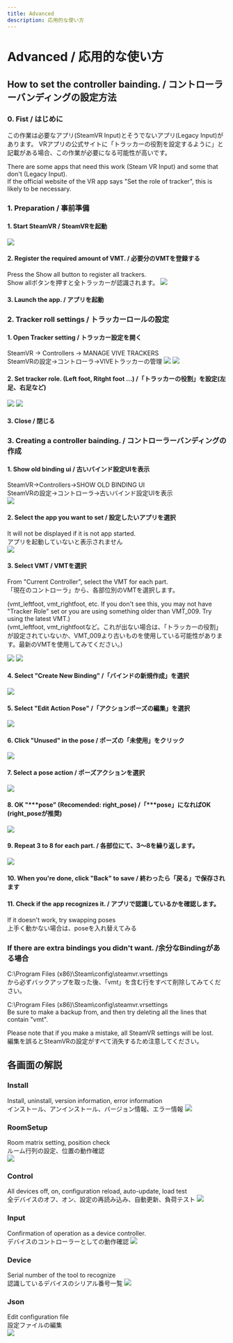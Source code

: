 ```yaml
---
title: Advanced
description: 応用的な使い方
---
```


# Advanced / 応用的な使い方
## How to set the  controller bainding. / コントローラーバンディングの設定方法
### 0. Fist / はじめに
この作業は必要なアプリ(SteamVR Input)とそうでないアプリ(Legacy Input)があります。
VRアプリの公式サイトに「トラッカーの役割を設定するように」と記載がある場合、この作業が必要になる可能性が高いです。

There are some apps that need this work (Steam VR Input) and some that don't (Legacy Input).  
If the official website of the VR app says "Set the role of tracker", this is likely to be necessary.  

### 1. Preparation / 事前準備
#### 1. Start SteamVR / SteamVRを起動
![](/VirtualMotionTrackerDocument/image/advA1.png)

#### 2. Register the required amount of VMT. / 必要分のVMTを登録する
Press the Show all button to register all trackers.  
Show allボタンを押すと全トラッカーが認識されます。
![](/VirtualMotionTrackerDocument/image/adv3.png)

#### 3. Launch the app. / アプリを起動

### 2. Tracker roll settings  / トラッカーロールの設定
#### 1. Open Tracker setting / トラッカー設定を開く
SteamVR → Controllers → MANAGE VIVE TRACKERS  
SteamVRの設定→コントローラ→VIVEトラッカーの管理
![](/VirtualMotionTrackerDocument/image/advA2.png)
![](/VirtualMotionTrackerDocument/image/advA3.png)
#### 2. Set tracker role. (Left foot, Ritght foot ...) /「トラッカーの役割」を設定(左足、右足など)
![](/VirtualMotionTrackerDocument/image/advA4.png)
![](/VirtualMotionTrackerDocument/image/advA5.png)

#### 3. Close / 閉じる

### 3. Creating a controller bainding. / コントローラーバンディングの作成
#### 1. Show old binding ui / 古いバインド設定UIを表示
SteamVR→Controllers→SHOW OLD BINDING UI  
SteamVRの設定→コントローラ→古いバインド設定UIを表示  
![](/VirtualMotionTrackerDocument/image/advA3.png)

#### 2. Select the app you want to set  / 設定したいアプリを選択
It will not be displayed if it is not app started.   
アプリを起動していないと表示されません  
![](/VirtualMotionTrackerDocument/image/advB1.png)

#### 3. Select VMT / VMTを選択
From "Current Controller", select the VMT for each part.   
「現在のコントローラ」から、各部位別のVMTを選択します。

(vmt_leftfoot, vmt_rightfoot, etc. If you don't see this, you may not have "Tracker Role" set or you are using something older than VMT_009. Try using the latest VMT.)   
(vmt_leftfoot, vmt_rightfootなど。これが出ない場合は、「トラッカーの役割」が設定されていないか、VMT_009より古いものを使用している可能性があります。最新のVMTを使用してみてください。)

![](/VirtualMotionTrackerDocument/image/advB2.png)
![](/VirtualMotionTrackerDocument/image/advB3.png)

#### 4. Select "Create New Binding" /「バインドの新規作成」を選択
![](/VirtualMotionTrackerDocument/image/advB4.png)

#### 5. Select "Edit Action Pose" /「アクションポーズの編集」を選択
![](/VirtualMotionTrackerDocument/image/advB5.png)

#### 6. Click "Unused" in the pose / ポーズの「未使用」をクリック
![](/VirtualMotionTrackerDocument/image/advB6.png)

#### 7. Select a pose action  / ポーズアクションを選択
![](/VirtualMotionTrackerDocument/image/advB7.png)

#### 8. OK "***pose" (Recomended: right_pose) /「***pose」になればOK (right_poseが推奨)
![](/VirtualMotionTrackerDocument/image/advB8.png)

#### 9. Repeat 3 to 8 for each part. / 各部位にて、3～8を繰り返します。
![](/VirtualMotionTrackerDocument/image/advB9.png)

#### 10. When you're done, click "Back" to save  / 終わったら「戻る」で保存されます
#### 11. Check if the app recognizes it. / アプリで認識しているかを確認します。
If it doesn't work, try swapping poses  
上手く動かない場合は、poseを入れ替えてみる

### If there are extra bindings you didn't want. /余分なBindingがある場合
C:\Program Files (x86)\Steam\config\steamvr.vrsettings  
から必ずバックアップを取った後、「vmt」を含む行をすべて削除してみてください。

C:\Program Files (x86)\Steam\config\steamvr.vrsettings  
Be sure to make a backup from, and then try deleting all the lines that contain "vmt".

Please note that if you make a mistake, all SteamVR settings will be lost.   
編集を誤るとSteamVRの設定がすべて消失するため注意してください。


## 各画面の解説
### Install
Install, uninstall, version information, error information  
インストール、アンインストール、バージョン情報、エラー情報
![](/VirtualMotionTrackerDocument/image/adv1.png)

### RoomSetup
Room matrix setting, position check  
ルーム行列の設定、位置の動作確認  
![](/VirtualMotionTrackerDocument/image/adv2.png)

### Control
All devices off, on, configuration reload, auto-update, load test   
全デバイスのオフ、オン、設定の再読み込み、自動更新、負荷テスト
![](/VirtualMotionTrackerDocument/image/adv3.png)

### Input
Confirmation of operation as a device controller.  
デバイスのコントローラーとしての動作確認
![](/VirtualMotionTrackerDocument/image/adv4.png)

### Device
Serial number of the tool to recognize  
認識しているデバイスのシリアル番号一覧
![](/VirtualMotionTrackerDocument/image/adv5.png)

### Json
Edit configuration file  
設定ファイルの編集  
![](/VirtualMotionTrackerDocument/image/adv6.png)
